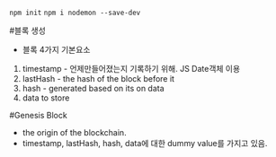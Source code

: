 `npm init`
`npm i nodemon --save-dev`

#블록 생성

- 블록
  4가지 기본요소

1. timestamp - 언제만들어졌는지 기록하기 위해. JS Date객체 이용
2. lastHash - the hash of the block before it
3. hash - generated based on its on data
4. data to store

#Genesis Block

- the origin of the blockchain.
- timestamp, lastHash, hash, data에 대한 dummy value를 가지고 있음.
